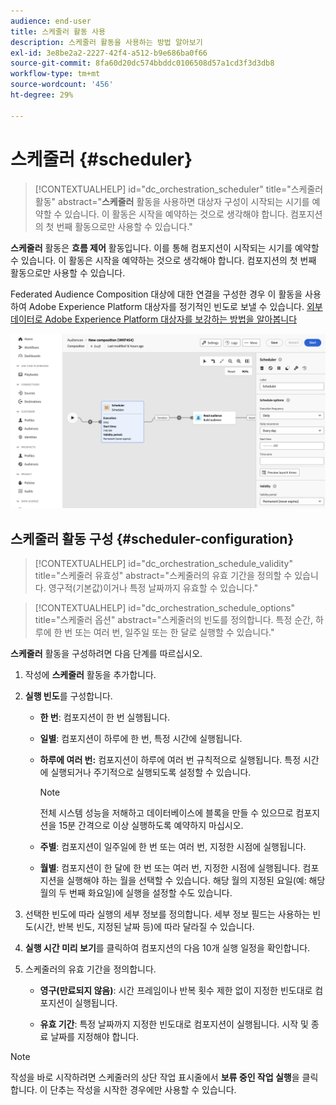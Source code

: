 ```yaml
---
audience: end-user
title: 스케줄러 활동 사용
description: 스케줄러 활동을 사용하는 방법 알아보기
exl-id: 3e8be2a2-2227-42f4-a512-b9e686ba0f66
source-git-commit: 8fa60d20dc574bbddc0106508d57a1cd3f3d3db8
workflow-type: tm+mt
source-wordcount: '456'
ht-degree: 29%

---
```


# 스케줄러 {#scheduler}

>[!CONTEXTUALHELP]
>id="dc_orchestration_scheduler"
>title="스케줄러 활동"
>abstract="**스케줄러** 활동을 사용하면 대상자 구성이 시작되는 시기를 예약할 수 있습니다. 이 활동은 시작을 예약하는 것으로 생각해야 합니다. 컴포지션의 첫 번째 활동으로만 사용할 수 있습니다."

**스케줄러** 활동은 **흐름 제어** 활동입니다. 이를 통해 컴포지션이 시작되는 시기를 예약할 수 있습니다. 이 활동은 시작을 예약하는 것으로 생각해야 합니다. 컴포지션의 첫 번째 활동으로만 사용할 수 있습니다.

Federated Audience Composition 대상에 대한 연결을 구성한 경우 이 활동을 사용하여 Adobe Experience Platform 대상자를 정기적인 빈도로 보낼 수 있습니다. [외부 데이터로 Adobe Experience Platform 대상자를 보강하는 방법을 알아봅니다](../../connections/destinations.md)

![](../assets/scheduler.png)

## 스케줄러 활동 구성 {#scheduler-configuration}

>[!CONTEXTUALHELP]
>id="dc_orchestration_schedule_validity"
>title="스케줄러 유효성"
>abstract="스케줄러의 유효 기간을 정의할 수 있습니다. 영구적(기본값)이거나 특정 날짜까지 유효할 수 있습니다."

>[!CONTEXTUALHELP]
>id="dc_orchestration_schedule_options"
>title="스케줄러 옵션"
>abstract="스케줄러의 빈도를 정의합니다. 특정 순간, 하루에 한 번 또는 여러 번, 일주일 또는 한 달로 실행할 수 있습니다."

**스케줄러** 활동을 구성하려면 다음 단계를 따르십시오.

1. 작성에 **스케줄러** 활동을 추가합니다.

1. **실행 빈도**&#x200B;를 구성합니다.

   * **한 번**: 컴포지션이 한 번 실행됩니다.
   * **일별**: 컴포지션이 하루에 한 번, 특정 시간에 실행됩니다.
   * **하루에 여러 번:** 컴포지션이 하루에 여러 번 규칙적으로 실행됩니다. 특정 시간에 실행되거나 주기적으로 실행되도록 설정할 수 있습니다.

     >[!NOTE]
     >
     >전체 시스템 성능을 저해하고 데이터베이스에 블록을 만들 수 있으므로 컴포지션을 15분 간격으로 이상 실행하도록 예약하지 마십시오.

   * **주별**: 컴포지션이 일주일에 한 번 또는 여러 번, 지정한 시점에 실행됩니다.
   * **월별**: 컴포지션이 한 달에 한 번 또는 여러 번, 지정한 시점에 실행됩니다. 컴포지션을 실행해야 하는 월을 선택할 수 있습니다. 해당 월의 지정된 요일(예: 해당 월의 두 번째 화요일)에 실행을 설정할 수도 있습니다.

1. 선택한 빈도에 따라 실행의 세부 정보를 정의합니다. 세부 정보 필드는 사용하는 빈도(시간, 반복 빈도, 지정된 날짜 등)에 따라 달라질 수 있습니다.

1. **실행 시간 미리 보기**&#x200B;를 클릭하여 컴포지션의 다음 10개 실행 일정을 확인합니다.

1. 스케줄러의 유효 기간을 정의합니다.

   * **영구(만료되지 않음)**: 시간 프레임이나 반복 횟수 제한 없이 지정한 빈도대로 컴포지션이 실행됩니다.

   * **유효 기간**: 특정 날짜까지 지정한 빈도대로 컴포지션이 실행됩니다. 시작 및 종료 날짜를 지정해야 합니다.

>[!NOTE]
>
>작성을 바로 시작하려면 스케줄러의 상단 작업 표시줄에서 **보류 중인 작업 실행**&#x200B;을 클릭합니다. 이 단추는 작성을 시작한 경우에만 사용할 수 있습니다.

<!--## Example{#scheduler-example}

In the following example, the activity is configured so that the composition runs several times a day at 9 and 12 AM, every day of the week from October 1st, 2023 to January 1st, 2024.-->
